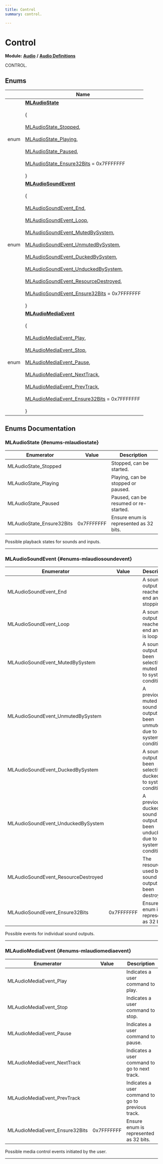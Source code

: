 ```yaml
---
title: Control
summary: control. 

---
```


# Control

**Module:** **[Audio](/versioned_docs/version-22-Mar-2023/api-ref/api/Modules/group___audio/group___audio.md)** **/** **[Audio Definitions](/versioned_docs/version-22-Mar-2023/api-ref/api/Modules/group___audio/group___audio_defs/group___audio_defs.md)**

CONTROL. 

## Enums

|                | Name           |
| -------------- | -------------- |
| enum | **[MLAudioState](/versioned_docs/version-22-Mar-2023/api-ref/api/Modules/group___audio/group___audio_defs/group___def_control.md#enums-mlaudiostate)** <br></br> { <br></br>[MLAudioState_Stopped](/versioned_docs/version-22-Mar-2023/api-ref/api/Modules/group___audio/group___audio_defs/group___def_control.md#enums-mlaudiostate-stopped),<br></br> [MLAudioState_Playing](/versioned_docs/version-22-Mar-2023/api-ref/api/Modules/group___audio/group___audio_defs/group___def_control.md#enums-mlaudiostate-playing),<br></br> [MLAudioState_Paused](/versioned_docs/version-22-Mar-2023/api-ref/api/Modules/group___audio/group___audio_defs/group___def_control.md#enums-mlaudiostate-paused),<br></br> [MLAudioState_Ensure32Bits](/versioned_docs/version-22-Mar-2023/api-ref/api/Modules/group___audio/group___audio_defs/group___def_control.md#enums-mlaudiostate-ensure32bits) = 0x7FFFFFFF<br></br>} |
| enum | **[MLAudioSoundEvent](/versioned_docs/version-22-Mar-2023/api-ref/api/Modules/group___audio/group___audio_defs/group___def_control.md#enums-mlaudiosoundevent)** <br></br> { <br></br>[MLAudioSoundEvent_End](/versioned_docs/version-22-Mar-2023/api-ref/api/Modules/group___audio/group___audio_defs/group___def_control.md#enums-mlaudiosoundevent-end),<br></br> [MLAudioSoundEvent_Loop](/versioned_docs/version-22-Mar-2023/api-ref/api/Modules/group___audio/group___audio_defs/group___def_control.md#enums-mlaudiosoundevent-loop),<br></br> [MLAudioSoundEvent_MutedBySystem](/versioned_docs/version-22-Mar-2023/api-ref/api/Modules/group___audio/group___audio_defs/group___def_control.md#enums-mlaudiosoundevent-mutedbysystem),<br></br> [MLAudioSoundEvent_UnmutedBySystem](/versioned_docs/version-22-Mar-2023/api-ref/api/Modules/group___audio/group___audio_defs/group___def_control.md#enums-mlaudiosoundevent-unmutedbysystem),<br></br> [MLAudioSoundEvent_DuckedBySystem](/versioned_docs/version-22-Mar-2023/api-ref/api/Modules/group___audio/group___audio_defs/group___def_control.md#enums-mlaudiosoundevent-duckedbysystem),<br></br> [MLAudioSoundEvent_UnduckedBySystem](/versioned_docs/version-22-Mar-2023/api-ref/api/Modules/group___audio/group___audio_defs/group___def_control.md#enums-mlaudiosoundevent-unduckedbysystem),<br></br> [MLAudioSoundEvent_ResourceDestroyed](/versioned_docs/version-22-Mar-2023/api-ref/api/Modules/group___audio/group___audio_defs/group___def_control.md#enums-mlaudiosoundevent-resourcedestroyed),<br></br> [MLAudioSoundEvent_Ensure32Bits](/versioned_docs/version-22-Mar-2023/api-ref/api/Modules/group___audio/group___audio_defs/group___def_control.md#enums-mlaudiosoundevent-ensure32bits) = 0x7FFFFFFF<br></br>} |
| enum | **[MLAudioMediaEvent](/versioned_docs/version-22-Mar-2023/api-ref/api/Modules/group___audio/group___audio_defs/group___def_control.md#enums-mlaudiomediaevent)** <br></br> { <br></br>[MLAudioMediaEvent_Play](/versioned_docs/version-22-Mar-2023/api-ref/api/Modules/group___audio/group___audio_defs/group___def_control.md#enums-mlaudiomediaevent-play),<br></br> [MLAudioMediaEvent_Stop](/versioned_docs/version-22-Mar-2023/api-ref/api/Modules/group___audio/group___audio_defs/group___def_control.md#enums-mlaudiomediaevent-stop),<br></br> [MLAudioMediaEvent_Pause](/versioned_docs/version-22-Mar-2023/api-ref/api/Modules/group___audio/group___audio_defs/group___def_control.md#enums-mlaudiomediaevent-pause),<br></br> [MLAudioMediaEvent_NextTrack](/versioned_docs/version-22-Mar-2023/api-ref/api/Modules/group___audio/group___audio_defs/group___def_control.md#enums-mlaudiomediaevent-nexttrack),<br></br> [MLAudioMediaEvent_PrevTrack](/versioned_docs/version-22-Mar-2023/api-ref/api/Modules/group___audio/group___audio_defs/group___def_control.md#enums-mlaudiomediaevent-prevtrack),<br></br> [MLAudioMediaEvent_Ensure32Bits](/versioned_docs/version-22-Mar-2023/api-ref/api/Modules/group___audio/group___audio_defs/group___def_control.md#enums-mlaudiomediaevent-ensure32bits) = 0x7FFFFFFF<br></br>} |

## Enums Documentation

### MLAudioState {#enums-mlaudiostate}

| Enumerator | Value | Description |
| ---------- | ----- | ----------- |
| MLAudioState_Stopped | | Stopped, can be started. |
| MLAudioState_Playing | | Playing, can be stopped or paused. |
| MLAudioState_Paused | | Paused, can be resumed or re-started. |
| MLAudioState_Ensure32Bits |  0x7FFFFFFF| Ensure enum is represented as 32 bits. |




Possible playback states for sounds and inputs. 





-----------

### MLAudioSoundEvent {#enums-mlaudiosoundevent}

| Enumerator | Value | Description |
| ---------- | ----- | ----------- |
| MLAudioSoundEvent_End | | A sound output has reached the end and is stopping. |
| MLAudioSoundEvent_Loop | | A sound output has reached the end and is is looping. |
| MLAudioSoundEvent_MutedBySystem | | A sound output has been selectively muted due to system conditions. |
| MLAudioSoundEvent_UnmutedBySystem | | A previously muted sound output has been unmuted due to system conditions. |
| MLAudioSoundEvent_DuckedBySystem | | A sound output has been selectively ducked due to system conditions. |
| MLAudioSoundEvent_UnduckedBySystem | | A previously ducked sound output has been unducked due to system conditions. |
| MLAudioSoundEvent_ResourceDestroyed | | The resource used by a sound output has been destroyed. |
| MLAudioSoundEvent_Ensure32Bits |  0x7FFFFFFF| Ensure enum is represented as 32 bits. |




Possible events for individual sound outputs. 





-----------

### MLAudioMediaEvent {#enums-mlaudiomediaevent}

| Enumerator | Value | Description |
| ---------- | ----- | ----------- |
| MLAudioMediaEvent_Play | | Indicates a user command to play. |
| MLAudioMediaEvent_Stop | | Indicates a user command to stop. |
| MLAudioMediaEvent_Pause | | Indicates a user command to pause. |
| MLAudioMediaEvent_NextTrack | | Indicates a user command to go to next track. |
| MLAudioMediaEvent_PrevTrack | | Indicates a user command to go to previous track. |
| MLAudioMediaEvent_Ensure32Bits |  0x7FFFFFFF| Ensure enum is represented as 32 bits. |




Possible media control events initiated by the user. 





-----------








